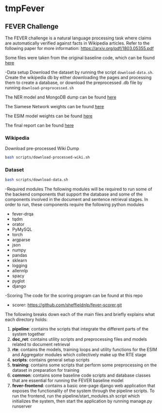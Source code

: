 # tmpFever
## FEVER Challenge

The FEVER challenge is a natural language processing task where claims are automatically verified against facts in Wikipedia articles. Refer to the following paper for more information: https://arxiv.org/pdf/1803.05355.pdf

Some files were taken from the original baseline code, which can be found [here](https://github.com/sheffieldnlp/fever-naacl-2018)

-Data setup
Download the dataset by running the script `download-data.sh`. Create the wikipedia db by either downloading the pages
and processing them to create a database, or download the preprocessed .db file by running `download-preprocessed.sh`

The NER model and MongoDB dump can be found [here](https://drive.google.com/drive/folders/1ByZIHFB5816RHSroIaRkvuullPBppBxQ?usp=sharing)

The Siamese Network weights can be found [here](https://drive.google.com/drive/folders/1I6zLth9NtvqvSrYAitkCsLEiWm0bpRcu?usp=sharing)

The ESIM model weights can be found [here](https://drive.google.com/drive/folders/1LLaNqWyTsskAIj_aw5UeRe5SE-vdK9rV?usp=sharing)

The final report can be found [here](https://drive.google.com/file/d/1g_UZdGS4q1eCRM3WGqQp-vheTYmaLGKb/view?usp=sharing)

### Wikipedia
Download pre-processed Wiki Dump
```bash
bash scripts/download-processed-wiki.sh
```
### Dataset
```bash
bash scripts/download-data.sh
```

-Required modules
The following modules will be required to run some of the backend components that support the database and some of the
components involved in the document and sentence retrieval stages. In order to run, these components require
the following python modules
* fever-drqa
* tqdm
* orator
* PyMySQL
* torch
* argparse
* json
* numpy
* pandas
* sklearn
* logging
* allennlp
* spacy
* pyglot
* django

-Scoring
The code for the scoring program can be found at this repo
* scorer: https://github.com/sheffieldnlp/fever-scorer.git


The following breaks down each of the main files and briefly explains what each directory holds:

1. **pipeline**: contains the scripts that integrate the different parts of the system together 
2. **doc_ret**: contains utility scripts and preprocessing files and models related to document retrieval
3. **rte**: contains the models, training loops and utility functions for the ESIM and Aggregator modules which collectively make up the RTE stage
4. **scripts**: contains general setup scripts
5. **training**: contains some scripts that perform some preprocessing on the dataset in preparation for training
6. **common**: contains some baseline code scripts and database classes that are essential for running the FEVER baseline model
7. **fever-frontend**: contains a basic one-page django web application that exposes the functionality of the system through the pipeline scripts. To run the frontend, run the pipeline/start_modules.sh script which initializes the system, then start the application by running manage.py runserver
